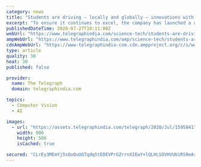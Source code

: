 ```yaml
---
category: news
title: "Students are driving — locally and globally — innovations with Samsung’s new programme called PRISM"
excerpt: "To ensure it continues to excel, the company has launched a unique industry-academia programme called Samsung PRISM — Preparing and Inspiring Student Minds — to stimulate the Indian innovation ecosystem,"
publishedDateTime: 2020-07-27T10:11:00Z
webUrl: "https://www.telegraphindia.com/science-tech/students-are-driving-locally-and-globally-innovations-with-samsungs-new-programme-called-prism/cid/1787473"
ampWebUrl: "https://www.telegraphindia.com/amp/science-tech/students-are-driving-locally-and-globally-innovations-with-samsungs-new-programme-called-prism/cid/1787473"
cdnAmpWebUrl: "https://www-telegraphindia-com.cdn.ampproject.org/c/s/www.telegraphindia.com/amp/science-tech/students-are-driving-locally-and-globally-innovations-with-samsungs-new-programme-called-prism/cid/1787473"
type: article
quality: 30
heat: 30
published: false

provider:
  name: The Telegraph
  domain: telegraphindia.com

topics:
  - Computer Vision
  - AI

images:
  - url: "https://assets.telegraphindia.com/telegraph/2020/Jul/1595841706_img_1859.jpg"
    width: 900
    height: 506
    isCached: true

secured: "CLrEy3MEmYj5sQoQuUGTqdq5tEDEVPrGZrrnXIEwY+lQLHLSOVHVUUiRS0eAsoyv+Oyuj40tNVlKSFbsrTY6ViVkHCCMwp/kHhZKgFX3KWrpYyZmajlidWpDzDehDieRHBj0J4EZiTONKzixxqlfDBABmLqiX+LQffN6SGCSXm/+zREBr5T3Zy/eYrF2DQZBL3UJMtXWzQD8b/W/f7mNeIva9RVkepHtPLi25Gno/OadGfQjQPhZdI3GCMhJNE1o/TFn6UJ+AOKWp95lnwmetX+rmnDZ4qgVYr7zCrhhnc/OHuI/j9WLF254KVBlMvvjQJKvZvqdvNC+NkA1IRzTBg==;zLgfpQvrs9g5vgL7hGd/jA=="
---
```


